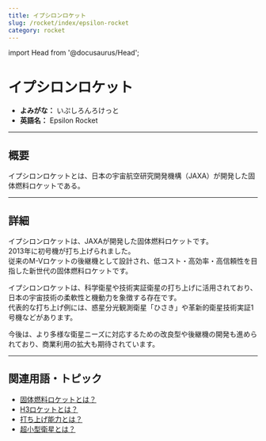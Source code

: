 ```yaml
---
title: イプシロンロケット
slug: /rocket/index/epsilon-rocket
category: rocket
---
```


import Head from '@docusaurus/Head';

<Head>
  <script type="application/ld+json">
    {`{
      "@context": "https://schema.org",
      "@type": "DefinedTerm",
      "name": "イプシロンロケット",
      "inDefinedTermSet": "https://www.space-portal.org",
      "termCode": "rocket/index/epsilon-rocket",
      "description": "イプシロンロケットとは、日本の宇宙航空研究開発機構（JAXA）が開発した小型衛星打ち上げ用の固体燃料ロケットである。",
      "url": "https://www.space-portal.org/docs/rocket/index/epsilon-rocket"
    }`}
  </script>
</Head>

# イプシロンロケット

- **よみがな：** いぷしろんろけっと  
- **英語名：** Epsilon Rocket  

---

## 概要

イプシロンロケットとは、日本の宇宙航空研究開発機構（JAXA）が開発した固体燃料ロケットである。

---

## 詳細

イプシロンロケットは、JAXAが開発した固体燃料ロケットです。  
2013年に初号機が打ち上げられました。  
従来のM-Vロケットの後継機として設計され、低コスト・高効率・高信頼性を目指した新世代の固体燃料ロケットです。  

イプシロンロケットは、科学衛星や技術実証衛星の打ち上げに活用されており、日本の宇宙技術の柔軟性と機動力を象徴する存在です。  
代表的な打ち上げ例には、惑星分光観測衛星「ひさき」や革新的衛星技術実証1号機などがあります。  

今後は、より多様な衛星ニーズに対応するための改良型や後継機の開発も進められており、商業利用の拡大も期待されています。

---

## 関連用語・トピック
 
- [固体燃料ロケットとは？](/docs/rocket/type/solid-rocket)  
- [H3ロケットとは？](/docs/rocket/index/h3-rocket)  
- [打ち上げ能力とは？](/docs/rocket/launch/launch-capacity)  
- [超小型衛星とは？](/docs/satellite/type/cubesat)  
